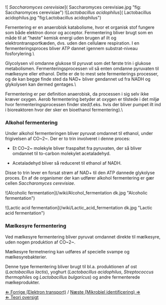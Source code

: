 ![ *Saccharomyces
cerevisiae*]( Saccharomyces cerevisiae.jpg "fig: Saccharomyces cerevisiae")
![*Lactobacillus
acidophilus*]( Lactobacillus acidophilus.jpg "fig:Lactobacillus acidophilus")

Fernentering er en anaerobisk katabolisme, hvor et organisk stof fungere
som både elektron donor og acceptor. Fermentering bliver brugt som en
måde til at ”høste” kemisk energi uden brugen af ilt og
elektrontransportkæden, dvs. uden den cellulære respiration. I en
fermenteringsproces bliver ATP dannet igennem substrat-niveau
fosforylering.\

Glycolysen vil omdanne glukose til pyruvat som det første trin i glukose
metabolismen. Fermenteringsprocessen vil så enten omdanne pyruvaten til
mælkesyre eller ethanol. Dette er de to mest sete fermenterings
processer, og de kan begge finde sted da NAD+ bliver gendannet ud fra
NADH og glykolysen kan dermed gentages.\

Fermentering er per definition anaerobisk, da processen i sig selv ikke
kræver oxygen. Aerob fermentering betyder at oxygen er tilstede i det
miljø hvor fermenteringsprocessen finder sted(f.eks. hvis der bliver
pumpet ilt ind i bioreaktoren hvor der sker en bioethanol
fermentering).\

### Alkohol fermentering

Under alkohol fermenteringen bliver pyruvat omdannet til ethanol, under
frigivelsen af CO~2~. Der er to trin involveret i denne proces:

-   Et CO~2~ molekyle bliver fraspaltet fra pyruvaten, der så bliver
    omdannet til to-carbon molekylet acetaladehyd.

-   Acetaladehyd bliver så reduceret til ethanol af NADH.

Disse to trin lever en forsat strøm af NAD+ til den ATP dannede
glykolyse proces. En af de organismer der kan udfører alkohol
fermentering er gær cellen *Saccharomyces cerevisiae*.

![Alcoholic
fermentation](/wiki/Alcohol_fermentation dk.jpg "Alcoholic fermentation")

![Lactic acid
fermentation](/wiki/Lactic_acid_fermentation dk.jpg "Lactic acid fermentation")

### Mælkesyre fermentering

Ved mælkesyre fermentering bliver pyruvat omdannet direkte til
mælkesyre, uden nogen produktion af CO~2~.

Mælkesyre fermetnering kan udføres af specielle svampe og
mælkesyrebakterier.

Denne type fermentering bliver brugt til bl.a. produktionen af ost
(*Lactobacillus lactis*), yoghurt (*Lactobacillus acidophilus*,
*Streptococcus thermophile*s og *Lactobacillus bulgaricus*) og andre
fermenterede mælkeprodukter.

[⇐ Forrige (Elektron transport)](/wiki/Elektron_transport "wikilink") / [Næste
(Mikrobiel identificering) ⇒](/wiki/Mikrobiel_identificering "wikilink")\
 [⇐ Teori oversigt ](/wiki/Fermenteringscase "wikilink")

